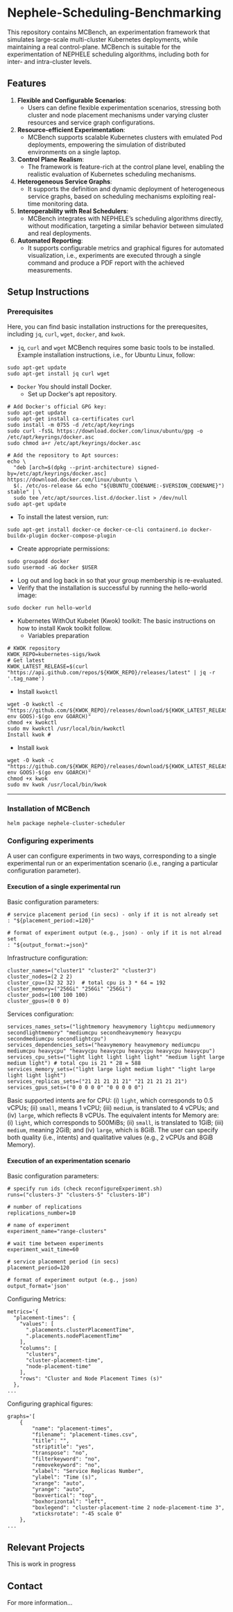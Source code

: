# Nephele-Scheduling-Benchmarking

This repository contains MCBench, an experimentation framework that simulates large-scale multi-cluster Kubernetes deployments, while maintaining a real control-plane. MCBench is suitable for the experimentation of NEPHELE scheduling algorithms, including both for inter- and intra-cluster levels.

## Features

1. **Flexible and Configurable Scenarios**:
   - Users can define flexible experimentation scenarios, stressing both cluster and node placement mechanisms under varying cluster resources and service graph configurations.
2. **Resource-efficient Experimentation**:
   - MCBench supports scalable Kubernetes clusters with emulated Pod deployments, empowering the simulation of distributed environments on a single laptop.
3. **Control Plane Realism**:
   - The framework is feature-rich at the control plane level, enabling the realistic evaluation of Kubernetes scheduling mechanisms.
4. **Heterogeneous Service Graphs**:
   - It supports the definition and dynamic deployment of heterogeneous service graphs, based on scheduling mechanisms exploiting real-time monitoring data.
5. **Interoperability with Real Schedulers**:
   - MCBench integrates with NEPHELE’s scheduling algorithms directly, without modification, targeting a similar behavior between simulated and real deployments.
6. **Automated Reporting**:
   - It supports configurable metrics and graphical figures for automated visualization, i.e., experiments are executed through a single command and produce a PDF report with the achieved measurements.

## Setup Instructions

### Prerequisites
Here, you can find basic installation instructions for the prerequesites, including `jq`, `curl`, `wget`, `docker`, and `kwok`.

- `jq`, `curl` and `wget`
MCBench requires some basic tools to be installed. Example installation instructions, i.e., for Ubuntu Linux, follow:
```
sudo apt-get update
sudo apt-get install jq curl wget
```

- `Docker`
You should install Docker.
  - Set up Docker's apt repository.
```
# Add Docker's official GPG key:
sudo apt-get update
sudo apt-get install ca-certificates curl
sudo install -m 0755 -d /etc/apt/keyrings
sudo curl -fsSL https://download.docker.com/linux/ubuntu/gpg -o /etc/apt/keyrings/docker.asc
sudo chmod a+r /etc/apt/keyrings/docker.asc

# Add the repository to Apt sources:
echo \
  "deb [arch=$(dpkg --print-architecture) signed-by=/etc/apt/keyrings/docker.asc] https://download.docker.com/linux/ubuntu \
  $(. /etc/os-release && echo "${UBUNTU_CODENAME:-$VERSION_CODENAME}") stable" | \
  sudo tee /etc/apt/sources.list.d/docker.list > /dev/null
sudo apt-get update
```
  - To install the latest version, run:
```
sudo apt-get install docker-ce docker-ce-cli containerd.io docker-buildx-plugin docker-compose-plugin
```
  - Create appropriate permissions:
```
sudo groupadd docker
sudo usermod -aG docker $USER
```
  - Log out and log back in so that your group membership is re-evaluated.
  - Verify that the installation is successful by running the hello-world image:
```
sudo docker run hello-world
```

- Kubernetes WithOut Kubelet (Kwok) toolkit:
The basic instructions on how to install Kwok toolkit follow.
  - Variables preparation
```
# KWOK repository
KWOK_REPO=kubernetes-sigs/kwok
# Get latest
KWOK_LATEST_RELEASE=$(curl "https://api.github.com/repos/${KWOK_REPO}/releases/latest" | jq -r '.tag_name')
```
  - Install `kwokctl`
```
wget -O kwokctl -c "https://github.com/${KWOK_REPO}/releases/download/${KWOK_LATEST_RELEASE}/kwokctl-$(go env GOOS)-$(go env GOARCH)"
chmod +x kwokctl
sudo mv kwokctl /usr/local/bin/kwokctl
Install kwok #
```
  - Install `kwok`
```
wget -O kwok -c "https://github.com/${KWOK_REPO}/releases/download/${KWOK_LATEST_RELEASE}/kwok-$(go env GOOS)-$(go env GOARCH)"
chmod +x kwok
sudo mv kwok /usr/local/bin/kwok
```

---

### Installation of MCBench

```
helm package nephele-cluster-scheduler
```

### Configuring experiments
A user can configure experiments in two ways, corresponding to a single experimental run or an experimentation scenario (i.e., ranging a particular configuration parameter).

#### Execution of a single experimental run

Basic configuration parameters:

```
# service placement period (in secs) - only if it is not already set
: "${placement_period:=120}"

# format of experiment output (e.g., json) - only if it is not alread set
: "${output_format:=json}"
```

Infrastructure configuration:

```
cluster_names=("cluster1" "cluster2" "cluster3")  
cluster_nodes=(2 2 2) 
cluster_cpu=(32 32 32)  # total cpu is 3 * 64 = 192
cluster_memory=("256Gi" "256Gi" "256Gi")  
cluster_pods=(100 100 100)   
cluster_gpus=(0 0 0)
```

Services configuration:
```
services_names_sets=("lightmemory heavymemory lightcpu mediummemory secondlightmemory" "mediumcpu secondheavymemory heavycpu secondmediumcpu secondlightcpu") 
services_dependencies_sets=("heavymemory heavymemory mediumcpu mediumcpu heavycpu" "heavycpu heavycpu heavycpu heavycpu heavycpu")
services_cpu_sets=("light light light light light" "medium light large medium light") # total cpu is 21 * 28 = 588
services_memory_sets=("light large light medium light" "light large light light light")
services_replicas_sets=("21 21 21 21 21" "21 21 21 21 21") 
services_gpus_sets=("0 0 0 0 0" "0 0 0 0 0") 
```

Basic supported intents are for CPU: (i) `light`, which corresponds to 0.5 vCPUs; (ii) `small`, means 1 vCPU; (iii) `medium`, is translated to 4 vCPUs; and (iv) `large`, which reflects 8 vCPUs. The equivalent intents for Memory are: (i) `light`, which corresponds to 500MiBs; (ii) `small`, is translated to 1GiB; (iii) `medium`, meaning 2GiB; and (iv) `large`, which is 8GiB. The user can specify both quality (i.e., intents) and qualitative values (e.g., 2 vCPUs and 8GiB Memory). 

#### Execution of an experimentation scenario

Basic configuration parameters:
```
# specify run ids (check reconfigureExperiment.sh)
runs=("clusters-3" "clusters-5" "clusters-10")

# number of replications
replications_number=10

# name of experiment
experiment_name="range-clusters"

# wait time between experiments
experiment_wait_time=60

# service placement period (in secs)
placement_period=120

# format of experiment output (e.g., json)
output_format='json'
```

Configuring Metrics:
```
metrics='{
  "placement-times": {
    "values": [
      ".placements.clusterPlacementTime",
      ".placements.nodePlacementTime"
    ],
    "columns": [
      "clusters",
      "cluster-placement-time",
      "node-placement-time"
    ],
    "rows": "Cluster and Node Placement Times (s)"
  },
...
```

Configuring graphical figures:
```
graphs='[
    {
        "name": "placement-times",
        "filename": "placement-times.csv",
        "title": "",
        "striptitle": "yes",
        "transpose": "no",
        "filterkeyword": "no",
        "removekeyword": "no",
        "xlabel": "Service Replicas Number",
        "ylabel": "Time (s)",
        "xrange": "auto",
        "yrange": "auto",
        "boxvertical": "top",
        "boxhorizontal": "left",
        "boxlegend": "cluster-placement-time 2 node-placement-time 3",
        "xticksrotate": "-45 scale 0"
    },
...
```

## Relevant Projects
This is work in progress

## Contact
For more information...

